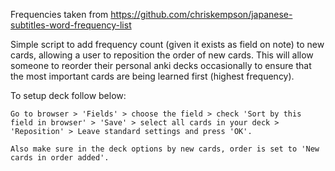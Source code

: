 Frequencies taken from https://github.com/chriskempson/japanese-subtitles-word-frequency-list

Simple script to add frequency count (given it exists as field on note) to new cards, allowing a user to reposition the order of new cards. This will allow someone to reorder their personal anki decks occasionally to ensure that the most important cards are being learned first (highest frequency).

To setup deck follow below:

```
Go to browser > 'Fields' > choose the field > check 'Sort by this field in browser' > 'Save' > select all cards in your deck > 'Reposition' > Leave standard settings and press 'OK'.

Also make sure in the deck options by new cards, order is set to 'New cards in order added'.
```
